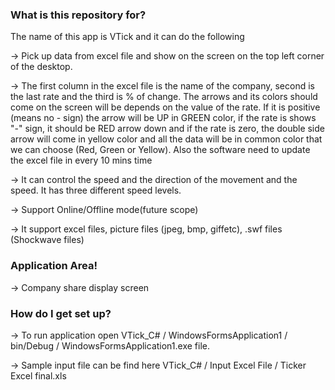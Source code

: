 
### What is this repository for? ###

The name of this app is VTick and it can do the following

-> Pick up data from excel file and show on the screen on the top left corner of the desktop.

-> The first column in the excel file is the name of the company, second is the last rate and the third is % of change. The arrows and its colors should come on the screen will be depends on the value of the rate. If it is positive (means no - sign) the arrow will be UP in GREEN color, if the rate is shows "-" sign, it should be RED arrow down and if the rate is zero, the double side arrow will come in yellow color and all the data will be in common color that we can choose (Red, Green or Yellow). Also the software need to update the excel file in every 10 mins time

-> It can control the speed and the direction of the movement and the speed. It has three different speed levels.

-> Support Online/Offline mode(future scope)

-> It support excel files, picture files (jpeg, bmp, giffetc), .swf files (Shockwave files)

### Application Area! ###

-> Company share display screen

### How do I get set up? ###

-> To run application open VTick_C# / WindowsFormsApplication1 / bin/Debug / WindowsFormsApplication1.exe file.

-> Sample input file can be find here VTick_C# / Input Excel File / Ticker Excel final.xls
